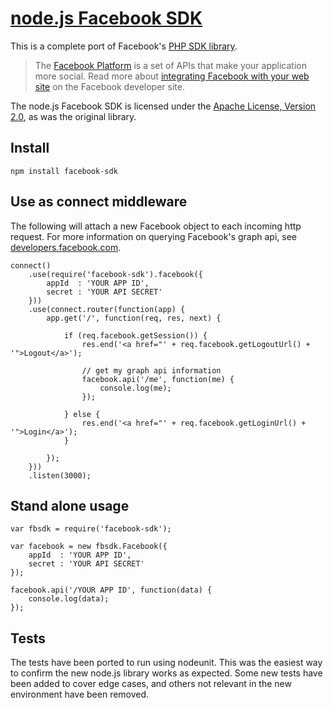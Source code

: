 [node.js Facebook SDK](https://github.com/tenorviol/node-facebook-sdk)
======================

This is a complete port of Facebook's [PHP SDK library](http://github.com/facebook/php-sdk).

> The [Facebook Platform](http://developers.facebook.com/) is
> a set of APIs that make your application more social. Read more about
> [integrating Facebook with your web site](http://developers.facebook.com/docs/guides/web)
> on the Facebook developer site.

The node.js Facebook SDK is licensed under the
[Apache License, Version 2.0](http://www.apache.org/licenses/LICENSE-2.0.html),
as was the original library.

Install
-------

	npm install facebook-sdk

Use as connect middleware
-------------------------

The following will attach a new Facebook object to each incoming http request.
For more information on querying Facebook's graph api, see
[developers.facebook.com](http://developers.facebook.com/docs/reference/api/).

	connect()
		.use(require('facebook-sdk').facebook({
			appId  : 'YOUR APP ID',
			secret : 'YOUR API SECRET'
		}))
		.use(connect.router(function(app) {
			app.get('/', function(req, res, next) {
				
				if (req.facebook.getSession()) {
					res.end('<a href="' + req.facebook.getLogoutUrl() + '">Logout</a>');
					
					// get my graph api information
					facebook.api('/me', function(me) {
						console.log(me);
					});
					
				} else {
					res.end('<a href="' + req.facebook.getLoginUrl() + '">Login</a>');
				}
				
			});
		}))
		.listen(3000);

Stand alone usage
-----------------

	var fbsdk = require('facebook-sdk');
	
	var facebook = new fbsdk.Facebook({
		appId  : 'YOUR APP ID',
		secret : 'YOUR API SECRET'
	});
	
	facebook.api('/YOUR APP ID', function(data) {
		console.log(data);
	});

Tests
-----

The tests have been ported to run using nodeunit. This was the easiest way to confirm
the new node.js library works as expected. Some new tests have been added to cover
edge cases, and others not relevant in the new environment have been removed.
